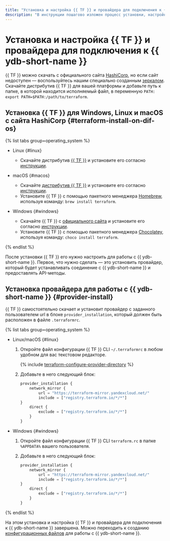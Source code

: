 ```yaml
---
title: "Установка и настройка {{ TF }} и провайдера для подключения к {{ ydb-short-name }}"
description: "В инструкции пошагово изложен процесс установки, настройки {{ TF }} и провайдера {{ yandex-cloud }}."
---
```


# Установка и настройка {{ TF }} и провайдера для подключения к {{ ydb-short-name }}

{{ TF }} можно скачать с официального сайта [HashiCorp](https://developer.hashicorp.com/terraform/downloads), но если сайт недоступен — воспользуйтесь нашим специально созданным [зеркалом](https://hashicorp-releases.yandexcloud.net/terraform/). Скачайте дистрибутив {{ TF }} для вашей платформы и добавьте путь к папке, в которой находится исполняемый файл, в переменную `PATH: export PATH=$PATH:/path/to/terraform`.


## Установка {{ TF }} для Windows, Linux и macOS с сайта HashiCorp {#terraform-install-on-dif-os}

{% list tabs group=operating_system %}

- Linux {#linux}

    * Скачайте дистрибутив [{{ TF }}](https://developer.hashicorp.com/terraform/downloads) и установите его согласно [инструкции](https://developer.hashicorp.com/terraform/tutorials/aws-get-started/install-cli?in=terraform%2Faws-get-started).

- macOS {#macos}

    * Скачайте [дистрибутив {{ TF }}](https://developer.hashicorp.com/terraform/downloads) и установите его согласно [инструкции](https://developer.hashicorp.com/terraform/tutorials/aws-get-started/install-cli?in=terraform%2Faws-get-started).
    * Установите {{ TF }} с помощью пакетного менеджера [Homebrew](https://brew.sh), используя команду: `brew install terraform`.

- Windows {#windows}

    * Скачайте {{ TF }} с [официального сайта](https://developer.hashicorp.com/terraform/downloads) и установите его согласно [инструкции](https://developer.hashicorp.com/terraform/tutorials/aws-get-started/install-cli?in=terraform%2Faws-get-started).
    * Установите {{ TF }} с помощью пакетного менеджера [Chocolatey](https://chocolatey.org/install), используя команду: `choco install terraform`.

{% endlist %}

После установки {{ TF }} его нужно настроить для работы с {{ ydb-short-name }}. Первое, что нужно сделать — это установить провайдер, который будет устанавливать соединение с {{ ydb-short-name }} и предоставлять API-методы.


## Установка провайдера для работы с {{ ydb-short-name }} {#provider-install}

{{ TF }} самостоятельно скачает и установит провайдер с заданного пользователем url в блоке `provider_installation`, который должен быть расположен в файле `.terraformrc`.

{% list tabs group=operating_system %}

- Linux/macOS {#linux}

    1. Откройте файл конфигурации {{ TF }} CLI `~/.terraformrc` в любом удобном для вас текстовом редакторе.

        {% include [terraform-configure-provider-directory](../../_tutorials/_tutorials_includes/terraform-configure-provider-directory.md) %}

    1. Добавьте в него следующий блок:

        ```tf
        provider_installation {
            network_mirror {
                url = "https://terraform-mirror.yandexcloud.net/"
                include = ["registry.terraform.io/*/*"]
        }
            direct {
                exclude = ["registry.terraform.io/*/*"]
            }
        }
        ```

- Windows {#windows}

    1. Откройте файл конфигурации {{ TF }} CLI `terraform.rc` в папке `%APPDATA%` вашего пользователя.
    1. Добавьте в него следующий блок:

        ```tf
        provider_installation {
            network_mirror {
                url = "https://terraform-mirror.yandexcloud.net/"
                include = ["registry.terraform.io/*/*"]
        }
            direct {
                exclude = ["registry.terraform.io/*/*"]
            }
        }
        ```
		
{% endlist %}

На этом установка и настройка {{ TF }} и провайдера для подключения к {{ ydb-short-name }} завершена. Можно переходить к созданию [конфигурационных файлов](./configure.md) для работы с {{ ydb-short-name }}.
